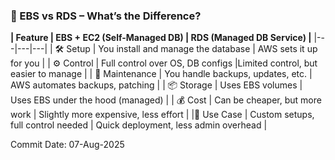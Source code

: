 







### 🧠 EBS vs RDS – What’s the Difference?
**| Feature	| EBS + EC2 (Self-Managed DB)	| RDS (Managed DB Service) |**
|---|---|---|
| 🛠️ Setup	| You install and manage the database	| AWS sets it up for you |
| ⚙️ Control	| Full control over OS, DB configs	|Limited control, but easier to manage | 
| 🔧 Maintenance	| You handle backups, updates, etc.	| AWS automates backups, patching | 
| 📦 Storage	| Uses EBS volumes	| Uses EBS under the hood (managed) | 
| 💰 Cost	| Can be cheaper, but more work	| Slightly more expensive, less effort |
|🧪 Use Case	| Custom setups, full control needed	| Quick deployment, less admin overhead |






Commit Date: 07-Aug-2025
